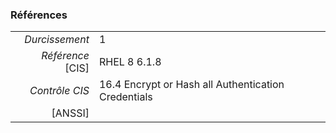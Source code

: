 ### Références

|                 |    |
|----------------:|:---|
|   *Durcissement*| 1 |
|*Référence* [CIS]| RHEL 8 6.1.8 |
|   *Contrôle CIS*| 16.4 Encrypt or Hash all Authentication Credentials |
|          [ANSSI]|  |
